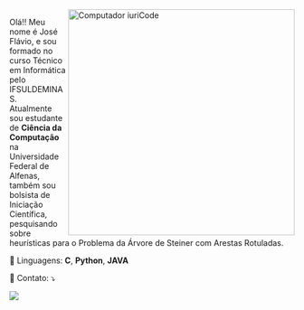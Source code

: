 
<img src="https://raw.githubusercontent.com/MicaelliMedeiros/micaellimedeiros/master/image/computer-illustration.png" min-width="400px" max-width="400px" width="400px" align="right" alt="Computador iuriCode">

<p align="left"> 
  Olá!! Meu nome é José Flávio, e sou formado no curso Técnico em Informática pelo IFSULDEMINAS.<br>
  Atualmente sou estudante de <strong>Ciência da Computação</strong> na Universidade Federal de Alfenas, também sou bolsista de Iniciação Científica,  pesquisando sobre heurísticas para o Problema da Árvore de Steiner com Arestas Rotuladas.
</p>

<p align="left">
  🦄 Linguagens: <strong>C</strong>, <strong>Python</strong>, <strong>JAVA</strong>
							  
</p>

<p align="left">
  💌 Contato: ⤵️
</p>

<p align="left">
  <a href="#" alt="Gmail">
  <img src="https://img.shields.io/badge/-Gmail-FF0000?style=flat-square&labelColor=FF0000&logo=gmail&logoColor=white&link=jose.flavio@sou.unifal-mg.edu.br" /></a>

